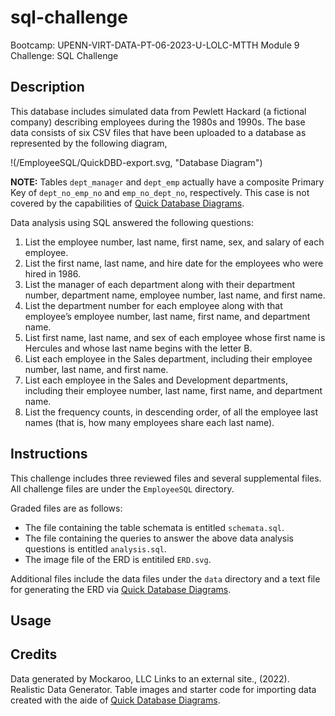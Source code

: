 # sql-challenge
Bootcamp: UPENN-VIRT-DATA-PT-06-2023-U-LOLC-MTTH Module 9 Challenge: SQL Challenge

## Description

This database includes simulated data from Pewlett Hackard (a fictional company) describing employees during the 1980s and 1990s.
The base data consists of six CSV files that have been uploaded to a database as represented by the following diagram,

!(/EmployeeSQL/QuickDBD-export.svg, "Database Diagram")

__NOTE:__ Tables `dept_manager` and `dept_emp` actually have a composite Primary Key of `dept_no_emp_no` and `emp_no_dept_no`, respectively. This case is not covered by the capabilities of [Quick Database Diagrams](www.quickdatabasediagrams.com).

Data analysis using SQL answered the following questions:

1. List the employee number, last name, first name, sex, and salary of each employee.
1. List the first name, last name, and hire date for the employees who were hired in 1986.
1. List the manager of each department along with their department number, department name, employee number, last name, and first name.
1. List the department number for each employee along with that employee’s employee number, last name, first name, and department name.
1. List first name, last name, and sex of each employee whose first name is Hercules and whose last name begins with the letter B.
1. List each employee in the Sales department, including their employee number, last name, and first name.
1. List each employee in the Sales and Development departments, including their employee number, last name, first name, and department name.
1. List the frequency counts, in descending order, of all the employee last names (that is, how many employees share each last name).

## Instructions
This challenge includes three reviewed files and several supplemental files.
All challenge files are under the `EmployeeSQL` directory.

Graded files are as follows:
- The file containing the table schemata is entitled `schemata.sql`.
- The file containing the queries to answer the above data analysis questions is entitled `analysis.sql`.
- The image file of the ERD is entitiled `ERD.svg`.

Additional files include the data files under the `data` directory and a text file for generating the ERD via [Quick Database Diagrams](www.quickdatabasediagrams.com).

## Usage

## Credits
Data generated by Mockaroo, LLC Links to an external site., (2022). Realistic Data Generator.
Table images and starter code for importing data created with the aide of [Quick Database Diagrams](www.quickdatabasediagrams.com).

